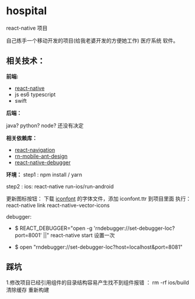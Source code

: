 # hospital

react-native 项目

自己练手一个移动开发的项目(给我老婆开发的方便她工作) 医疗系统 软件。

## 相关技术：

**前端:**

- [react-native](https://reactnative.cn/docs/getting-started/)
- js es6 typescript
- swift

**后端：**

java? python? node? 还没有决定

**相关依赖库：**

- [react-navigation](https://github.com/react-navigation/react-navigation)
- [rn-mobile-ant-design](http://rn.mobile.ant.design/components/picker-cn/)
- [react-native-debugger](https://github.com/jhen0409/react-native-debugger)

**环境：**
step1 : npm install / yarn

step2 : ios: react-native run-ios/run-android

更新图标按钮： 下载 [iconfont](http://www.iconfont.cn/manage/index?manage_type=myprojects&projectId=839874) 的字体文件，添加 iconfont.ttr 到项目里面
执行：react-native link react-native-vector-icons

debugger:

- $ REACT_DEBUGGER="open -g 'rndebugger://set-debugger-loc?port=8001' ||" react-native start 设置一次

- $ open "rndebugger://set-debugger-loc?host=localhost&port=8081"

## 踩坑

1.修改项目已经引用组件的目录结构容易产生找不到组件报错 ： rm -rf ios/build 清除缓存 重新构建

